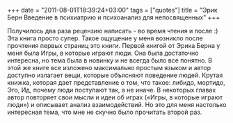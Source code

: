 +++
date = "2011-08-01T18:39:24+03:00"
tags = ["quotes"]
title = "Эрик Берн Введение в психиатрию и психоанализ для непосвященных"
+++

Получилось два раза рецензию написать - во время чтения и после :) Эта
книга просто супер. Такое ощущение у меня возникло после прочтения первых
страниц это книги. Первой книгой от Эрика Берна у меня была Игры, в которые
играют люди. Она была достаточно интересна, но тема была в новинку и не всегда
было все понятно. В этой же книге все изложено максимально простым языком и
автор доступно излагает вещи, которые объясняют поведение людей.  Крутая книжка,
которая дает представление о том, что такое: либидо, мортидо, Эго, Ид, почему
люди поступают так, а не иначе. В некоторых главах автор повторяет свои мысли и
идеи об играх («Игры, в которые играют люди») и описывает анализ взаимодействий.
Но это для меня настолько интересная тема, что мне не скучно было прочитать
второй раз.
